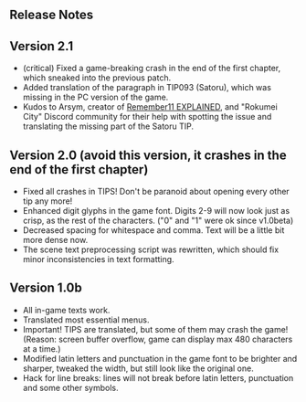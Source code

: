 Release Notes
-------------

## Version 2.1

- (critical) Fixed a game-breaking crash in the end of the first chapter, which sneaked into the previous patch.
- Added translation of the paragraph in TIP093 (Satoru), which was missing in the PC version of the game.
- Kudos to Arsym, creator of [Remember11 EXPLAINED](https://adayem.wordpress.com/remember11-explained/), and "Rokumei City" Discord community for their help with spotting the issue and translating the missing part of the Satoru TIP.

## Version 2.0 (avoid this version, it crashes in the end of the first chapter)

- Fixed all crashes in TIPS! Don't be paranoid about opening every other tip any more!
- Enhanced digit glyphs in the game font. Digits 2-9 will now look just as crisp, as the rest of the characters. ("0" and "1" were ok since v1.0beta)
- Decreased spacing for whitespace and comma. Text will be a little bit more dense now.
- The scene text preprocessing script was rewritten, which should fix minor inconsistencies in text formatting.


## Version 1.0b

- All in-game texts work.
- Translated most essential menus.
- Important! TIPS are translated, but some of them may crash the game! (Reason: screen buffer overflow, game can display max 480 characters at a time.)
- Modified latin letters and punctuation in the game font to be brighter and sharper, tweaked the width, but still look like the original one.
- Hack for line breaks: lines will not break before latin letters, punctuation and some other symbols.
